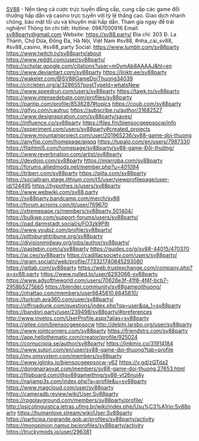 <a href="https://sv88.party/">SV88</a> - Nền tảng cá cược trực tuyến đẳng cấp, cung cấp các game đổi thưởng hấp dẫn và casino trực tuyến với tỷ lệ thắng cao. Giao dịch nhanh chóng, bảo mật tối ưu và khuyến mãi hấp dẫn. Tham gia ngay để trải nghiệm!
Thông tin chi tiết:
Hotline: 0987000916
Email: sv88party@gmail.com
Website: <a href="https://sv88.party/">https://sv88.party/</a>
Địa chỉ: 303 Đ. La Thành, Chợ Dừa, Đống Đa, Hà Nội, Việt Nam
#sv88, #nha_cai_sv88, #sv88_casino, #sv88_party
Social: 
<a href="https://www.tumblr.com/sv88party">https://www.tumblr.com/sv88party</a>
<a href="https://www.twitch.tv/sv88party/about">https://www.twitch.tv/sv88party/about</a>
<a href="https://www.reddit.com/user/sv88party/">https://www.reddit.com/user/sv88party/</a>
<a href="https://scholar.google.com/citations?user=m0ymAb8AAAAJ&hl=en">https://scholar.google.com/citations?user=m0ymAb8AAAAJ&hl=en</a>
<a href="https://www.deviantart.com/sv88party">https://www.deviantart.com/sv88party</a>
<a href="https://linktr.ee/sv88party">https://linktr.ee/sv88party</a>
<a href="https://wakelet.com/@SV88GameDoiThuong34039">https://wakelet.com/@SV88GameDoiThuong34039</a>
<a href="https://circleten.org/a/329655?postTypeId=whatsNew">https://circleten.org/a/329655?postTypeId=whatsNew</a>
<a href="https://www.speedrun.com/users/sv88party">https://www.speedrun.com/users/sv88party</a>
<a href="https://tawk.to/sv88party">https://tawk.to/sv88party</a>
<a href="https://www.intensedebate.com/profiles/sv88party">https://www.intensedebate.com/profiles/sv88party</a>
<a href="https://pantip.com/profile/8536287#topics">https://pantip.com/profile/8536287#topics</a>
<a href="https://coub.com/sv88party">https://coub.com/sv88party</a>
<a href="https://gifyu.com/cautruc">https://gifyu.com/cautruc</a>
<a href="https://subscribe.ru/author/31682527">https://subscribe.ru/author/31682527</a>
<a href="https://www.designspiration.com/sv88party/saves/">https://www.designspiration.com/sv88party/saves/</a>
<a href="https://influence.co/sv88party">https://influence.co/sv88party</a>
<a href="https://files.fm/biensocgeepsocw/info">https://files.fm/biensocgeepsocw/info</a>
<a href="https://experiment.com/users/sv88party#created_projects">https://experiment.com/users/sv88party#created_projects</a>
<a href="https://www.mountainproject.com/user/201965236/sv88-game-doi-thuong">https://www.mountainproject.com/user/201965236/sv88-game-doi-thuong</a>
<a href="https://anyflip.com/homepage/ajqqq">https://anyflip.com/homepage/ajqqq</a>
<a href="https://tupalo.com/en/users/7987330">https://tupalo.com/en/users/7987330</a>
<a href="https://fliphtml5.com/homepage/sv88party/sv88-game-Đổi-thưởng/">https://fliphtml5.com/homepage/sv88party/sv88-game-Đổi-thưởng/</a>
<a href="https://www.reverbnation.com/artist/sv88party">https://www.reverbnation.com/artist/sv88party</a>
<a href="https://devdojo.com/sv88party">https://devdojo.com/sv88party</a>
<a href="https://miarroba.com/sv88party">https://miarroba.com/sv88party</a>
<a href="https://forums.alliedmods.net/member.php?u=401094">https://forums.alliedmods.net/member.php?u=401094</a>
<a href="https://triberr.com/sv88party">https://triberr.com/sv88party</a>
<a href="https://qiita.com/sv88party">https://qiita.com/sv88party</a>
<a href="https://socialtrain.stage.lithium.com/t5/user/viewprofilepage/user-id/124495">https://socialtrain.stage.lithium.com/t5/user/viewprofilepage/user-id/124495</a>
<a href="https://hypothes.is/users/sv88party">https://hypothes.is/users/sv88party</a>
<a href="https://www.webwiki.com/sv88.party">https://www.webwiki.com/sv88.party</a>
<a href="https://sv88party.bandcamp.com/merch/sv88">https://sv88party.bandcamp.com/merch/sv88</a>
<a href="https://forum.acronis.com/it/user/769670">https://forum.acronis.com/it/user/769670</a>
<a href="https://xtremepape.rs/members/sv88party.501404/">https://xtremepape.rs/members/sv88party.501404/</a>
<a href="https://bulkwp.com/support-forums/users/sv88party/">https://bulkwp.com/support-forums/users/sv88party/</a>
<a href="https://pad.darmstadt.social/s/FO3zk9P8t">https://pad.darmstadt.social/s/FO3zk9P8t</a>
<a href="https://www.youbiz.com/profile/sv88party/">https://www.youbiz.com/profile/sv88party/</a>
<a href="https://pittsburghtribune.org/sv88party">https://pittsburghtribune.org/sv88party</a>
<a href="https://divisionmidway.org/jobs/author/sv88party/">https://divisionmidway.org/jobs/author/sv88party/</a>
<a href="https://pastebin.com/u/sv88party">https://pastebin.com/u/sv88party</a>
<a href="https://guides.co/g/sv88-44015/470370">https://guides.co/g/sv88-44015/470370</a>
<a href="https://ai.ceo/sv88party">https://ai.ceo/sv88party</a>
<a href="https://cadillacsociety.com/users/sv88party/">https://cadillacsociety.com/users/sv88party/</a>
<a href="https://gram.social/i/web/profile/773321740845293080">https://gram.social/i/web/profile/773321740845293080</a>
<a href="https://gitlab.com/sv88party">https://gitlab.com/sv88party</a>
<a href="https://web.trustexchange.com/company.php?q=sv88.party">https://web.trustexchange.com/company.php?q=sv88.party</a>
<a href="https://www.nulled.to/user/6293066-sv88party">https://www.nulled.to/user/6293066-sv88party</a>
<a href="https://www.adsoftheworld.com/users/70626e3f-41f8-4f4f-bcb7-2958b5275bb5">https://www.adsoftheworld.com/users/70626e3f-41f8-4f4f-bcb7-2958b5275bb5</a>
<a href="https://blender.community/sv88gameoithuong/">https://blender.community/sv88gameoithuong/</a>
<a href="https://nhattao.com/members/user6645810.6645810/">https://nhattao.com/members/user6645810.6645810/</a>
<a href="https://turkish.ava360.com/user/sv88party/">https://turkish.ava360.com/user/sv88party/</a>
<a href="https://offroadjunk.com/questions/index.php?qa=user&qa_1=sv88party">https://offroadjunk.com/questions/index.php?qa=user&qa_1=sv88party</a>
<a href="https://bandori.party/user/239498/sv88party/#preferences">https://bandori.party/user/239498/sv88party/#preferences</a>
<a href="http://www.invelos.com/UserProfile.aspx?alias=sv88party">http://www.invelos.com/UserProfile.aspx?alias=sv88party</a>
<a href="https://gitee.com/biensocgeepsocw">https://gitee.com/biensocgeepsocw</a>
<a href="http://delphi.larsbo.org/user/sv88party">http://delphi.larsbo.org/user/sv88party</a>
<a href="https://www.jointcorners.com/sv88party">https://www.jointcorners.com/sv88party</a>
<a href="https://friendstrs.com/sv88party">https://friendstrs.com/sv88party</a>
<a href="https://app.hellothematic.com/creator/profile/925024">https://app.hellothematic.com/creator/profile/925024</a>
<a href="https://cornucopia.se/author/sv88party/">https://cornucopia.se/author/sv88party/</a>
<a href="https://linkmix.co/31914184">https://linkmix.co/31914184</a>
<a href="https://www.sutori.com/en/user/sv88-game-doi-thuong?tab=profile">https://www.sutori.com/en/user/sv88-game-doi-thuong?tab=profile</a>
<a href="https://my.omsystem.com/members/sv88party">https://my.omsystem.com/members/sv88party</a>
<a href="https://www.iglinks.io/biensocgeepsocw-y62">https://www.iglinks.io/biensocgeepsocw-y62</a>
<a href="https://v.gd/zQTda2">https://v.gd/zQTda2</a>
<a href="https://dongnairaovat.com/members/sv88-game-doi-thuong.27653.html">https://dongnairaovat.com/members/sv88-game-doi-thuong.27653.html</a>
<a href="https://flipboard.com/@sv88gameithng/sv88-vt26nui4y">https://flipboard.com/@sv88gameithng/sv88-vt26nui4y</a>
<a href="https://naijamp3s.com/index.php?a=profile&u=sv88party">https://naijamp3s.com/index.php?a=profile&u=sv88party</a>
<a href="https://www.magcloud.com/user/sv88party">https://www.magcloud.com/user/sv88party</a>
<a href="https://cameradb.review/wiki/User:Sv88party">https://cameradb.review/wiki/User:Sv88party</a>
<a href="https://rpgplayground.com/members/sv88party/profile/">https://rpgplayground.com/members/sv88party/profile/</a>
<a href="http://psicolinguistica.letras.ufmg.br/wiki/index.php/Usu%C3%A1rio:Sv88party">http://psicolinguistica.letras.ufmg.br/wiki/index.php/Usu%C3%A1rio:Sv88party</a>
<a href="https://humanlove.stream/wiki/User:Sv88party">https://humanlove.stream/wiki/User:Sv88party</a>
<a href="https://participa.riogrande.gob.ar/profiles/sv88party/activity">https://participa.riogrande.gob.ar/profiles/sv88party/activity</a>
<a href="https://monopinion.namur.be/profiles/sv88party/activity">https://monopinion.namur.be/profiles/sv88party/activity</a>
<a href="https://truckymods.io/user/296381">https://truckymods.io/user/296381</a>

